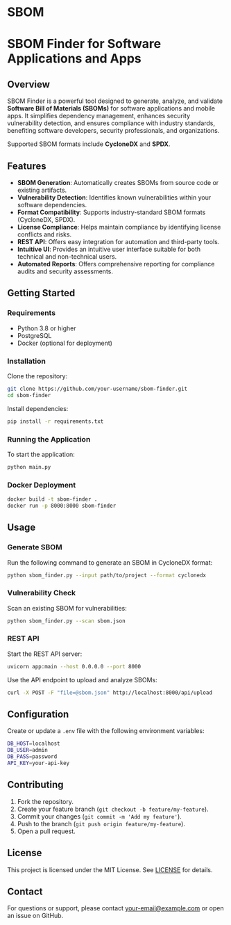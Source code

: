 # SBOM
# SBOM Finder for Software Applications and Apps

## Overview
SBOM Finder is a powerful tool designed to generate, analyze, and validate **Software Bill of Materials (SBOMs)** for software applications and mobile apps. It simplifies dependency management, enhances security vulnerability detection, and ensures compliance with industry standards, benefiting software developers, security professionals, and organizations. 

Supported SBOM formats include **CycloneDX** and **SPDX**.

## Features
- **SBOM Generation**: Automatically creates SBOMs from source code or existing artifacts.
- **Vulnerability Detection**: Identifies known vulnerabilities within your software dependencies.
- **Format Compatibility**: Supports industry-standard SBOM formats (CycloneDX, SPDX).
- **License Compliance**: Helps maintain compliance by identifying license conflicts and risks.
- **REST API**: Offers easy integration for automation and third-party tools.
- **Intuitive UI**: Provides an intuitive user interface suitable for both technical and non-technical users.
- **Automated Reports**: Offers comprehensive reporting for compliance audits and security assessments.

## Getting Started

### Requirements
- Python 3.8 or higher
- PostgreSQL
- Docker (optional for deployment)

### Installation
Clone the repository:
```bash
git clone https://github.com/your-username/sbom-finder.git
cd sbom-finder
```

Install dependencies:
```bash
pip install -r requirements.txt
```

### Running the Application
To start the application:
```bash
python main.py
```

### Docker Deployment
```bash
docker build -t sbom-finder .
docker run -p 8000:8000 sbom-finder
```

## Usage

### Generate SBOM
Run the following command to generate an SBOM in CycloneDX format:
```bash
python sbom_finder.py --input path/to/project --format cyclonedx
```

### Vulnerability Check
Scan an existing SBOM for vulnerabilities:
```bash
python sbom_finder.py --scan sbom.json
```

### REST API
Start the REST API server:
```bash
uvicorn app:main --host 0.0.0.0 --port 8000
```

Use the API endpoint to upload and analyze SBOMs:
```bash
curl -X POST -F "file=@sbom.json" http://localhost:8000/api/upload
```

## Configuration
Create or update a `.env` file with the following environment variables:
```bash
DB_HOST=localhost
DB_USER=admin
DB_PASS=password
API_KEY=your-api-key
```

## Contributing
1. Fork the repository.
2. Create your feature branch (`git checkout -b feature/my-feature`).
3. Commit your changes (`git commit -m 'Add my feature'`).
4. Push to the branch (`git push origin feature/my-feature`).
5. Open a pull request.

## License
This project is licensed under the MIT License. See [LICENSE](LICENSE) for details.

## Contact
For questions or support, please contact [your-email@example.com](mailto:your-email@example.com) or open an issue on GitHub.
